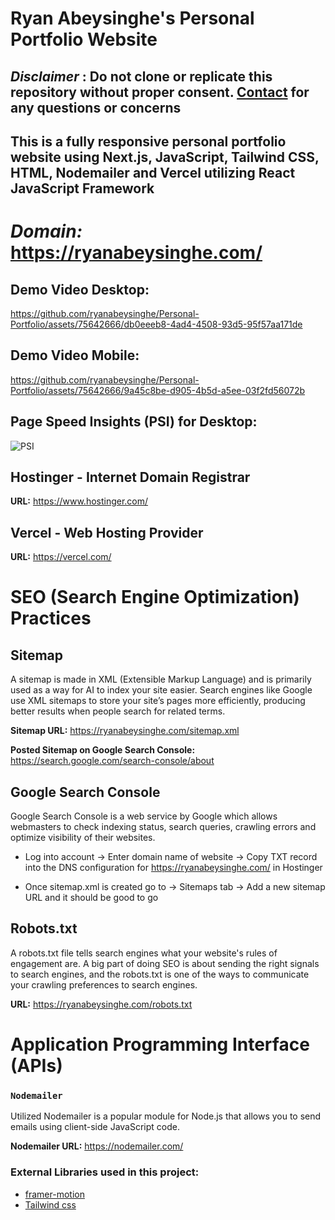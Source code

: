 # Ryan Abeysinghe's Personal Portfolio Website

## *Disclaimer* : Do not clone or replicate this repository without proper consent. [Contact](https://ryanabeysinghe.com/contact) for any questions or concerns

## This is a fully responsive personal portfolio website using Next.js, JavaScript, Tailwind CSS, HTML, Nodemailer and Vercel utilizing React JavaScript Framework

# *Domain:* https://ryanabeysinghe.com/

## Demo Video Desktop: 
https://github.com/ryanabeysinghe/Personal-Portfolio/assets/75642666/db0eeeb8-4ad4-4508-93d5-95f57aa171de

## Demo Video Mobile:
https://github.com/ryanabeysinghe/Personal-Portfolio/assets/75642666/9a45c8be-d905-4b5d-a5ee-03f2fd56072b

## Page Speed Insights (PSI) for Desktop: 
![PSI](https://github.com/ryanabeysinghe/Personal-Portfolio/assets/75642666/481a3065-0033-4e91-9864-8626f85282d2)

## Hostinger - Internet Domain Registrar

**URL:** https://www.hostinger.com/

## Vercel - Web Hosting Provider

**URL:** https://vercel.com/

# SEO (Search Engine Optimization) Practices 

## Sitemap

A sitemap is made in XML (Extensible Markup Language) and is primarily used as a way for AI to index your site easier. Search engines like Google use XML sitemaps to store your site’s pages more efficiently, producing better results when people search for related terms.

**Sitemap URL:** https://ryanabeysinghe.com/sitemap.xml

**Posted Sitemap on Google Search Console:** https://search.google.com/search-console/about

## Google Search Console 

Google Search Console is a web service by Google which allows webmasters to check indexing status, search queries, crawling errors and optimize visibility of their websites.

* Log into account -> Enter domain name of website -> Copy TXT record into the DNS configuration for https://ryanabeysinghe.com/ in Hostinger

* Once sitemap.xml is created go to -> Sitemaps tab -> Add a new sitemap URL and it should be good to go 

## Robots.txt

A robots.txt file tells search engines what your website's rules of engagement are. A big part of doing SEO is about sending the right signals to search engines, and the robots.txt is one of the ways to communicate your crawling preferences to search engines.

**URL:** https://ryanabeysinghe.com/robots.txt

# Application Programming Interface (APIs)

### `Nodemailer`

Utilized Nodemailer is a popular module for Node.js that allows you to send emails using client-side JavaScript code.

**Nodemailer URL:** https://nodemailer.com/

### External Libraries used in this project:

- [framer-motion](https://www.framer.com/motion/) <br />
- [Tailwind css](https://tailwindcss.com/) <br />